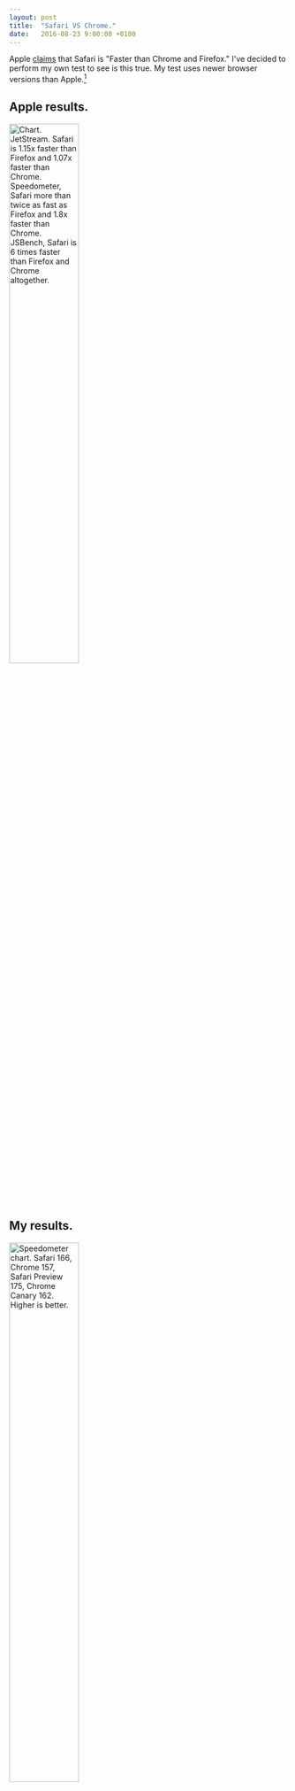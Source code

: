 ```yaml
---
layout: post
title:  "Safari VS Chrome."
date:   2016-08-23 9:00:00 +0100
---
```


Apple [claims](http://www.apple.com/safari/) that Safari is "Faster than Chrome and Firefox." I've decided to perform my own test to see is this true. My test uses newer browser versions than Apple.[^1]

## Apple results.

<img src="{{site.url}}/images/apple-safari-test.png" alt="Chart. JetStream. Safari is 1.15x faster than Firefox and 1.07x faster than Chrome. Speedometer, Safari more than twice as fast as Firefox and 1.8x faster than Chrome. JSBench, Safari is 6 times faster than Firefox and Chrome altogether." width="50%"/>

## My results.

<img src="{{site.url}}/images/chart-speedometer.png" alt="Speedometer chart. Safari 166, Chrome 157, Safari Preview 175, Chrome Canary 162. Higher is better." width="50%"/>

<img src="{{site.url}}/images/chart-jetstream.png" alt="JetStream chart. Safari 91, Chrome 83, Safari Preview 102, Chrome Canary 94, iOS Safari 83 Higher is better." width="50%"/>

## Conclusions.

I can confirm, Safari is faster. I've tested the latest stable and preview versions. I've also tested iOS Safari which surprised me.

I was able to get 46 scores from mobile Safari on the Speedometer and 83 scores on the JetStream which is **the same as Chrome on Mac.** Amazing.  
As you probably know, Google Chrome on iOS uses Safari engine, so there's no reason to test it.

Safari is an excellent browser and it is undervalued, ignored because of huge Chrome popularity. I blame a lot of developers for using Chrome as their primary development browser, I know that Chrome forgives many errors and can swallow bad code. This leads to the issues in other browsers, people notice and tend to blame the browser. 

Safari team prioritise performance and efficiency, while Google has bigger amount of HTML 5 features. Not all of this features are good for users. Yes, they make development easier but they also introduce security risks and make websites more complex.

Read [this interesting article](https://blog.runspired.com/2016/03/25/the-chrome-distortion-chrome-alters-our-expectations-in-highly-negative-ways/) about how Chrome negatively affects web development.

Also during the test I accidentally closed Chrome, when I opened it again it displayed not my last page but the page I had before. I tried to do the same in Safari and everything was as I left. This means Safari has better state preservation.

## Specs.

I've used 2 JavaScript benchmarks on [browserbench.org](http://browserbench.org).

I've tested 5 browsers: Safari 9.1.2, Safari Technology Preview Release 11 (Safari 9.1.2, WebKit 11603.1.2), Google Chrome 52.0.2743.116 (64-bit), Google Chrome 54.0.2832.0 (64-bit) and finally iOS 9.3.4 Safari.

Test was performed on August 18, 2016 on my Mid 2014 Retina MacBook Pro 13` with 10.11.6, 2.6 GHz Intel Core i5, 8 GB RAM and on my iPad Air 2.
You can download <a href="{{site.url}}/downloads/browser-test-screenshots.zip" target="_blank">screenshots.</a>

[^1]:Apple tested Safari 9.0 and Chrome 44.

